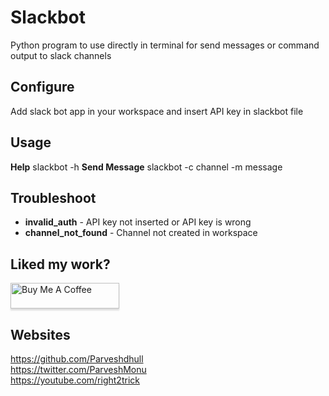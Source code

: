 # Slackbot

Python program to use directly in terminal for send messages or command output to slack channels

## Configure
Add slack bot app in your workspace and insert API key in slackbot file

## Usage

**Help**
	slackbot -h
**Send Message**
	slackbot -c channel -m message

## Troubleshoot

* **invalid_auth** - API key not inserted or API key is wrong
* **channel_not_found** - Channel not created in workspace


## Liked my work?
<a href="https://www.buymeacoffee.com/parveshmonu" target="_blank"><img src="https://www.buymeacoffee.com/assets/img/custom_images/orange_img.png" alt="Buy Me A Coffee" style="height: 41px !important;width: 174px !important;box-shadow: 0px 3px 2px 0px rgba(190, 190, 190, 0.5) !important;-webkit-box-shadow: 0px 3px 2px 0px rgba(190, 190, 190, 0.5) !important;" ></a>

## Websites
https://github.com/Parveshdhull
<br />https://twitter.com/ParveshMonu
<br />https://youtube.com/right2trick
